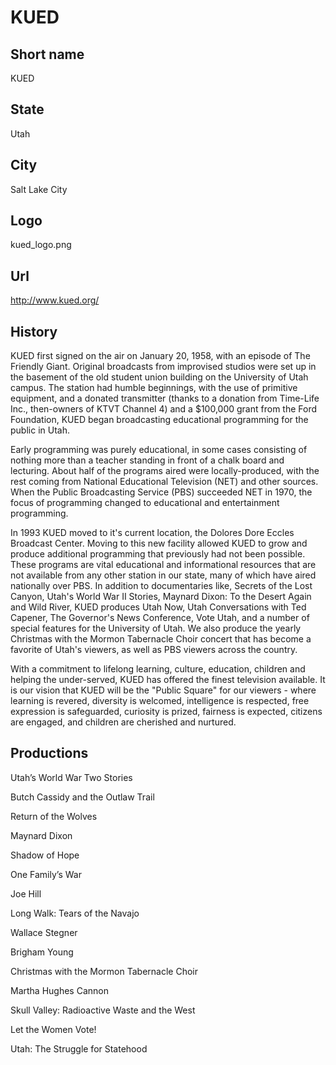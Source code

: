 # KUED

## Short name

KUED

## State

Utah

## City

Salt Lake City

## Logo

kued\_logo.png

## Url

http://www.kued.org/

## History

KUED first signed on the air on January 20, 1958, with an episode
of The Friendly Giant. Original broadcasts from improvised studios were set up
in the basement of the old student union building on the University of Utah campus.
The station had humble beginnings, with the use of primitive equipment, and a
donated transmitter (thanks to a donation from Time-Life Inc., then-owners of
KTVT Channel 4) and a $100,000 grant from the Ford Foundation, KUED began broadcasting
educational programming for the public in Utah.

Early programming was purely
educational, in some cases consisting of nothing more than a teacher standing
in front of a chalk board and lecturing. About half of the programs aired were
locally-produced, with the rest coming from National Educational Television (NET)
and other sources. When the Public Broadcasting Service (PBS) succeeded NET in
1970, the focus of programming changed to educational and entertainment programming.

In
1993 KUED moved to it's current location, the Dolores Dore Eccles Broadcast Center.
Moving to this new facility allowed KUED to grow and produce additional programming
that previously had not been possible. These programs are vital educational and
informational resources that are not available from any other station in our state,
many of which have aired nationally over PBS. In addition to documentaries like,
Secrets  of the Lost Canyon, Utah's World War II Stories, Maynard Dixon: To the
Desert Again and Wild River, KUED produces Utah Now, Utah Conversations with Ted
Capener, The Governor's News Conference, Vote Utah, and a number of special features
for the University of Utah. We also produce the yearly Christmas with the Mormon
Tabernacle Choir concert that has become a favorite of Utah's viewers, as well
as PBS viewers across the country.

With a commitment to lifelong learning, culture,
education, children and helping the under-served, KUED has offered the finest
television available. It is our vision that KUED will be the "Public Square"
for our viewers - where learning is revered, diversity is welcomed, intelligence
is respected, free expression is safeguarded, curiosity is prized, fairness is
expected, citizens are engaged, and children are cherished and nurtured.


## Productions

Utah’s World War Two Stories

Butch Cassidy and the Outlaw Trail

Return of the Wolves

Maynard Dixon

Shadow of Hope

One Family’s War

Joe Hill

Long Walk: Tears of the Navajo

Wallace Stegner 

Brigham Young

Christmas with the Mormon Tabernacle Choir

Martha Hughes Cannon

Skull Valley: Radioactive Waste and the West

Let the Women Vote!

Utah: The Struggle for Statehood

